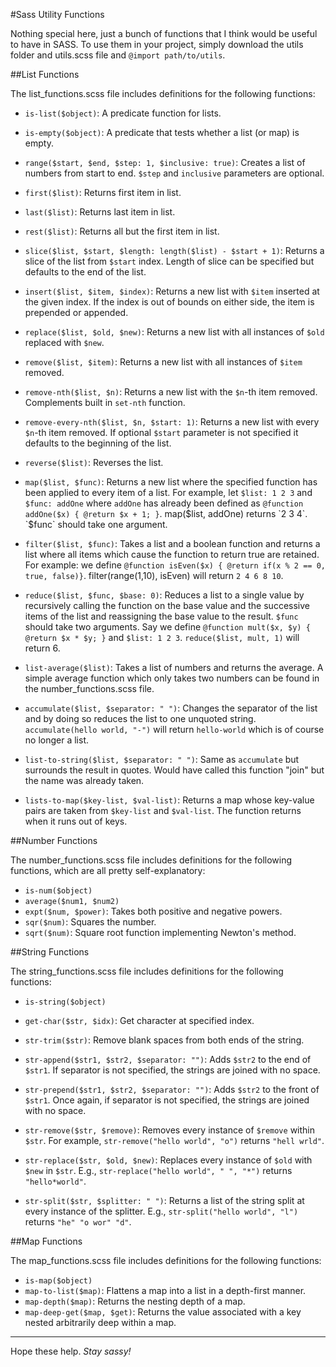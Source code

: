 #Sass Utility Functions

Nothing special here, just a bunch of functions that I think would be useful to have in SASS. To use them in your project, simply download the utils folder and utils.scss file and `@import path/to/utils`.

##List Functions

The list_functions.scss file includes definitions for the following functions:

* `is-list($object)`:  A predicate function for lists.

*  `is-empty($object)`:  A predicate that tests whether a list (or map) is empty.

*  `range($start, $end, $step: 1, $inclusive: true)`:  Creates a list of numbers from start to end. `$step` and `inclusive` parameters are optional.

*  `first($list)`:  Returns first item in list.

* `last($list)`:  Returns last item in list.

* `rest($list)`:  Returns all but the first item in list.

* `slice($list, $start, $length: length($list) - $start + 1)`:  Returns a slice of the list from `$start` index. Length of slice can be specified but defaults to the end of the list.

* `insert($list, $item, $index)`:  Returns a new list with `$item` inserted at the given index. If the index is out of bounds on either side, the item is prepended or appended.

* `replace($list, $old, $new)`:  Returns a new list with all instances of `$old` replaced with `$new`.

* `remove($list, $item)`:  Returns a new list with all instances of `$item` removed.

* `remove-nth($list, $n)`:  Returns a new list with the `$n`-th item removed. Complements built in `set-nth` function.

* `remove-every-nth($list, $n, $start: 1)`:  Returns a new list with every `$n`-th item removed. If optional `$start` parameter is not specified it defaults to the beginning of the list.

* `reverse($list)`:  Reverses the list.

* `map($list, $func)`:  Returns a new list where the specified function has been applied to every item of a list. For example, let `$list: 1 2 3` and `$func: addOne` where `addOne` has already been defined as `@function addOne($x) { @return $x + 1; }`. map($list, addOne) returns `2 3 4`. `$func` should take one argument.

* `filter($list, $func)`:  Takes a list and a boolean function and returns a list where all items which cause the function to return true are retained. For example: we define `@function isEven($x) { @return if(x % 2 == 0, true, false)}`. filter(range(1,10), isEven) will return `2 4 6 8 10`.

* `reduce($list, $func, $base: 0)`:  Reduces a list to a single value by recursively calling the function on the base value and the successive items of the list and reassigning the base value to the result. `$func` should take two arguments. Say we define `@function mult($x, $y) { @return $x * $y; }` and `$list: 1 2 3`. `reduce($list, mult, 1)` will return 6.

* `list-average($list)`:  Takes a list of numbers and returns the average. A simple average function which only takes two numbers can be found in the number_functions.scss file.

* `accumulate($list, $separator: " ")`:  Changes the separator of the list and by doing so reduces the list to one unquoted string. `accumulate(hello world, "-")` will return `hello-world` which is of course no longer a list.

* `list-to-string($list, $separator: " ")`:  Same as `accumulate` but surrounds the result in quotes. Would have called this function "join" but the name was already taken.

* `lists-to-map($key-list, $val-list)`:  Returns a map whose key-value pairs are taken from `$key-list` and `$val-list`. The function returns when it runs out of keys.


##Number Functions

The number_functions.scss file includes definitions for the following functions, which are all pretty self-explanatory:

* `is-num($object)`
* `average($num1, $num2)`
* `expt($num, $power)`:  Takes both positive and negative powers.
* `sqr($num)`:  Squares the number.
* `sqrt($num)`:  Square root function implementing Newton's method.


##String Functions

The string_functions.scss file includes definitions for the following functions:

* `is-string($object)`

* `get-char($str, $idx)`:  Get character at specified index.

* `str-trim($str)`:  Remove blank spaces from both ends of the string.

* `str-append($str1, $str2, $separator: "")`:  Adds `$str2` to the end of `$str1`. If separator is not specified, the strings are joined with no space.

* `str-prepend($str1, $str2, $separator: "")`:  Adds `$str2` to the front of `$str1`. Once again, if separator is not specified, the strings are joined with no space.

* `str-remove($str, $remove)`:  Removes every instance of `$remove` within `$str`. For example, `str-remove("hello world", "o")` returns `"hell wrld"`.

* `str-replace($str, $old, $new)`:  Replaces every instance of `$old` with `$new` in `$str`. E.g., `str-replace("hello world", " ", "*")` returns `"hello*world"`.

* `str-split($str, $splitter: " ")`:  Returns a list of the string split at every instance of the splitter. E.g., `str-split("hello world", "l")` returns `"he" "o wor" "d"`.


##Map Functions

The map_functions.scss file includes definitions for the following functions:

* `is-map($object)`
* `map-to-list($map)`:  Flattens a map into a list in a depth-first manner.
* `map-depth($map)`:  Returns the nesting depth of a map.
* `map-deep-get($map, $get)`:  Returns the value associated with a key nested arbitrarily deep within a map.

---

Hope these help. *Stay sassy!*

